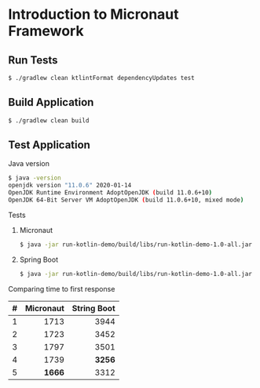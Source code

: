 # Introduction to Micronaut Framework


## Run Tests

```bash
$ ./gradlew clean ktlintFormat dependencyUpdates test
```

## Build Application

```bash
$ ./gradlew clean build
```

## Test Application

Java version

```bash
$ java -version
openjdk version "11.0.6" 2020-01-14
OpenJDK Runtime Environment AdoptOpenJDK (build 11.0.6+10)
OpenJDK 64-Bit Server VM AdoptOpenJDK (build 11.0.6+10, mixed mode)
```

Tests

1. Micronaut

    ```bash
    $ java -jar run-kotlin-demo/build/libs/run-kotlin-demo-1.0-all.jar -m | grep "Application took "
    ```

1. Spring Boot

    ```bash
    $ java -jar run-kotlin-demo/build/libs/run-kotlin-demo-1.0-all.jar -b | grep "Application took "
    ```

Comparing time to first response

|#|Micronaut|String Boot|
|-|--------:|----------:|
|1|     1713|       3944|
|2|     1723|       3452|
|3|     1797|       3501|
|4|     1739|   **3256**|
|5| **1666**|       3312|
